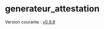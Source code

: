# generateur_attestation

Version courante : [v0.9.8](https://github.com/olivier-boesch/generateur_attestation/releases/tag/v0.9.8)
